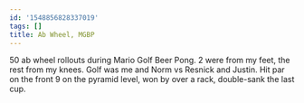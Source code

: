 ```yaml
---
id: '1548856828337019'
tags: []
title: Ab Wheel, MGBP
---
```


50 ab wheel rollouts during Mario Golf Beer Pong. 2 were from my feet, the rest from my knees. Golf was me and Norm vs Resnick and Justin. Hit par on the front 9 on the pyramid level, won by over a rack, double-sank the last cup.
